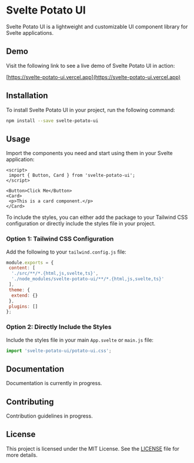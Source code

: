 # Svelte Potato UI

Svelte Potato UI is a lightweight and customizable UI component library for Svelte applications.

## Demo

Visit the following link to see a live demo of Svelte Potato UI in action:

[https://svelte-potato-ui.vercel.app](https://svelte-potato-ui.vercel.app)

## Installation

To install Svelte Potato UI in your project, run the following command:

```bash
npm install --save svelte-potato-ui
```

## Usage

Import the components you need and start using them in your Svelte application:

```svelte
<script>
 import { Button, Card } from 'svelte-potato-ui';
</script>

<Button>Click Me</Button>
<Card>
 <p>This is a card component.</p>
</Card>
```

To include the styles, you can either add the package to your Tailwind CSS configuration or directly include the styles file in your project.

### Option 1: Tailwind CSS Configuration

Add the following to your `tailwind.config.js` file:

```javascript
module.exports = {
 content: [
  './src/**/*.{html,js,svelte,ts}',
  './node_modules/svelte-potato-ui/**/*.{html,js,svelte,ts}'
 ],
 theme: {
  extend: {}
 },
 plugins: []
};
```

### Option 2: Directly Include the Styles

Include the styles file in your main `App.svelte` or `main.js` file:

```javascript
import 'svelte-potato-ui/potato-ui.css';
```

## Documentation

Documentation is currently in progress.

## Contributing

Contribution guidelines in progress.

## License

This project is licensed under the MIT License. See the [LICENSE](LICENSE) file for more details.
